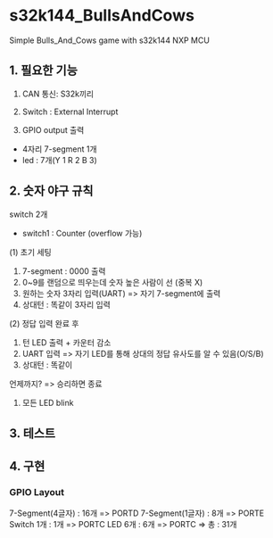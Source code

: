 # s32k144_BullsAndCows
Simple Bulls_And_Cows game with s32k144 NXP MCU


## 1. 필요한 기능

1) CAN 통신: S32k끼리

2) Switch : External Interrupt

3) GPIO output 출력
- 4자리 7-segment 1개
- led : 7개(Y 1 R 2 B 3)


## 2. 숫자 야구 규칙

switch 2개
- switch1 : Counter (overflow 가능)

(1) 초기 세팅

1) 7-segment : 0000 출력
2) 0~9를 랜덤으로 띄우는데 숫자 높은 사람이 선 (중복 X) 
3) 원하는 숫자 3자리 입력(UART) => 자기 7-segment에 출력
3) 상대턴 : 똑같이 3자리 입력

(2) 정답 입력 완료 후
1) 턴 LED 출력 + 카운터 감소
2) UART 입력 => 자기 LED를 통해 상대의 정답 유사도를 알 수 있음(O/S/B)
3) 상대턴 : 똑같이

언제까지? => 승리하면 종료
1) 모든 LED blink

## 3. 테스트

## 4. 구현

### GPIO Layout
7-Segment(4글자) : 16개 => PORTD
7-Segment(1글자) : 8개 => PORTE
Switch 1개 : 1개  => PORTC
LED 6개 : 6개  => PORTC
=> 총 : 31개




